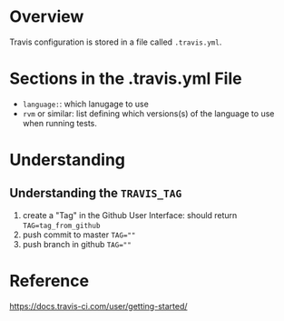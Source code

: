 # Overview

Travis configuration is stored in a file called `.travis.yml`.

# Sections in the .travis.yml File

- `language:`: which lanugage to use
- `rvm` or similar: list defining which versions(s) of the language to use when running tests.

# Understanding

## Understanding the `TRAVIS_TAG`

1. create a "Tag" in the Github User Interface: should return `TAG=tag_from_github`
2. push commit to master `TAG=""`
3. push branch in github `TAG=""`

# Reference

https://docs.travis-ci.com/user/getting-started/
